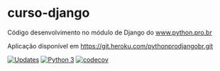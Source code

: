 # curso-django
Código desenvolvimento no módulo de Django do www.python.pro.br

Aplicação disponível em https://git.heroku.com/pythonprodjangobr.git

[![Updates](https://pyup.io/repos/github/Moronicwb/curso-django/shield.svg)](https://pyup.io/repos/github/Moronicwb/curso-django/)
[![Python 3](https://pyup.io/repos/github/Moronicwb/curso-django/python-3-shield.svg)](https://pyup.io/repos/github/Moronicwb/curso-django/)
[![codecov](https://codecov.io/gh/Moronicwb/curso-django/branch/main/graph/badge.svg?token=M7SRM39IHB)](https://codecov.io/gh/Moronicwb/curso-django)



